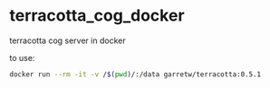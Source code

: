 # terracotta_cog_docker
terracotta cog server in docker


to use:

```bash
docker run --rm -it -v /$(pwd)/:/data garretw/terracotta:0.5.1
```

